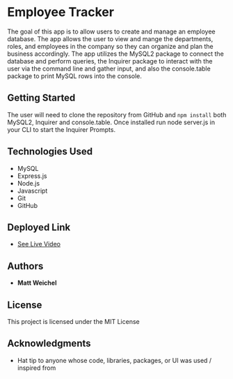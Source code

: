 # Employee Tracker

The goal of this app is to allow users to create and manage an employee database. The app allows the user to view and mange the departments, roles, and employees in the company so they can organize and plan the business accordingly. The app utilizes the MySQL2 package to connect the database and perform queries, the Inquirer package to interact with the user via the command line and gather input, and also the console.table package to print MySQL rows into the console. 

## Getting Started

The user will need to clone the repository from GitHub and `npm install` both MySQL2, Inquirer and console.table. Once installed run node server.js in your CLI to start the Inquirer Prompts.


## Technologies Used
- MySQL
- Express.js
- Node.js
- Javascript
- Git
- GitHub

## Deployed Link

* [See Live Video]()


## Authors

* **Matt Weichel** 

## License

This project is licensed under the MIT License 

## Acknowledgments

* Hat tip to anyone whose code, libraries, packages, or UI was used  / inspired from
